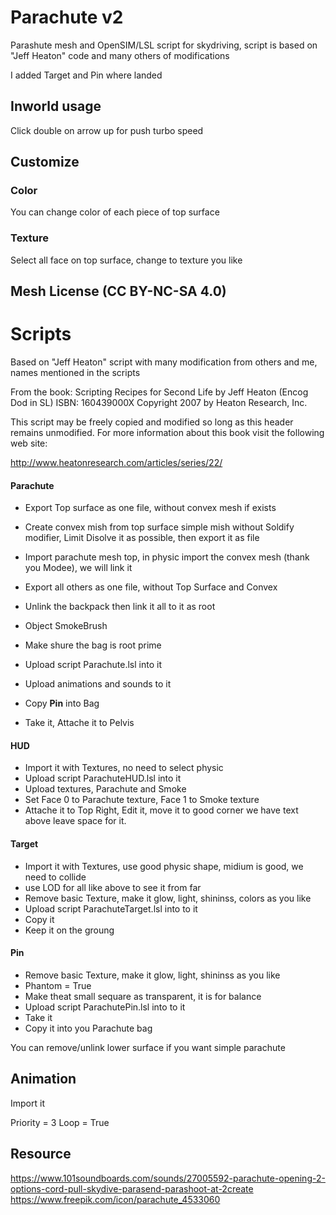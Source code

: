 # Parachute v2

Parashute mesh and OpenSIM/LSL script for skydriving, script is based on "Jeff Heaton" code and many others of modifications

I added Target and Pin where landed

## Inworld usage

Click double on arrow up for push turbo speed

## Customize

### Color

You can change color of each piece of top surface

### Texture

Select all face on top surface, change to texture you like

## Mesh License (CC BY-NC-SA 4.0)

# Scripts

Based on "Jeff Heaton" script with many modification from others and me, names mentioned in the scripts

From the book:
Scripting Recipes for Second Life
by Jeff Heaton (Encog Dod in SL)
ISBN: 160439000X
Copyright 2007 by Heaton Research, Inc.

This script may be freely copied and modified so long as this header remains unmodified.
For more information about this book visit the following web site:

http://www.heatonresearch.com/articles/series/22/

#### Parachute

* Export Top surface as one file, without convex mesh if exists
* Create convex mish from top surface simple mish without Soldify modifier, Limit Disolve it as possible, then export it as file
* Import parachute mesh top, in physic import the convex mesh (thank you Modee), we will link it

* Export all others as one file, without Top Surface and Convex
* Unlink the backpack then link it all to it as root
* Object SmokeBrush
* Make shure the bag is root prime
* Upload script Parachute.lsl into it
* Upload animations and sounds to it
* Copy **Pin** into Bag
* Take it, Attache it to Pelvis

#### HUD

* Import it with Textures, no need to select physic
* Upload script ParachuteHUD.lsl into it
* Upload textures, Parachute and Smoke
* Set Face 0  to Parachute texture, Face 1 to Smoke texture
* Attache it to Top Right, Edit it, move it to good corner we have text above leave space for it.

#### Target

* Import it with Textures, use good physic shape, midium is good, we need to collide
* use LOD for all like above to see it from far
* Remove basic Texture, make it glow, light, shininss, colors as you like
* Upload script ParachuteTarget.lsl into to it
* Copy it
* Keep it on the groung

#### Pin

* Remove basic Texture, make it glow, light, shininss as you like
* Phantom = True
* Make theat small sequare as transparent, it is for balance
* Upload script ParachutePin.lsl into to it
* Take it
* Copy it into you Parachute bag

You can remove/unlink lower surface if you want simple parachute

## Animation

Import it

Priority = 3
Loop = True

## Resource

https://www.101soundboards.com/sounds/27005592-parachute-opening-2-options-cord-pull-skydive-parasend-parashoot-at-2create
https://www.freepik.com/icon/parachute_4533060